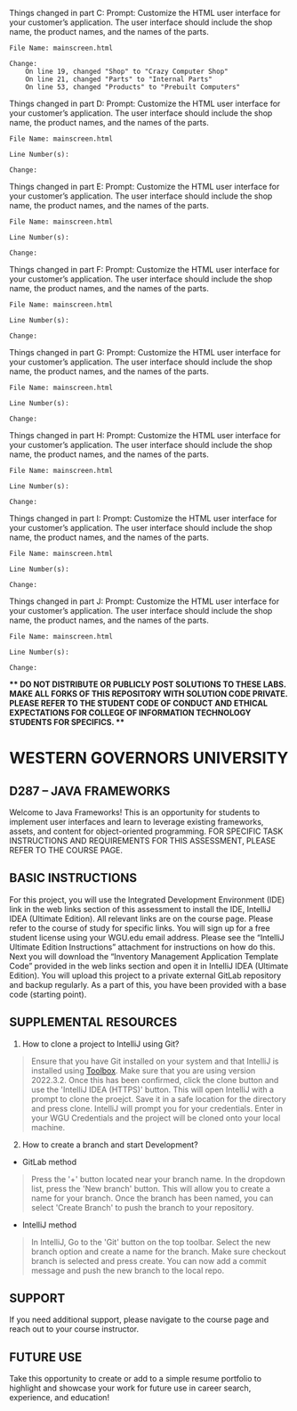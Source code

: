 Things changed in part C:
    Prompt: Customize the HTML user interface for your customer’s application. The user interface should include the shop name, the product names, and the names of the parts.

    File Name: mainscreen.html

    Change: 
        On line 19, changed "Shop" to "Crazy Computer Shop"
        On line 21, changed "Parts" to "Internal Parts"
        On line 53, changed "Products" to "Prebuilt Computers"
   
Things changed in part D:
    Prompt: Customize the HTML user interface for your customer’s application. The user interface should include the shop name, the product names, and the names of the parts.

    File Name: mainscreen.html

    Line Number(s): 

    Change:

Things changed in part E:
    Prompt: Customize the HTML user interface for your customer’s application. The user interface should include the shop name, the product names, and the names of the parts.

    File Name: mainscreen.html

    Line Number(s): 

    Change:

Things changed in part F:
    Prompt: Customize the HTML user interface for your customer’s application. The user interface should include the shop name, the product names, and the names of the parts.

    File Name: mainscreen.html

    Line Number(s): 

    Change:

Things changed in part G:
    Prompt: Customize the HTML user interface for your customer’s application. The user interface should include the shop name, the product names, and the names of the parts.

    File Name: mainscreen.html

    Line Number(s): 

    Change:

Things changed in part H:
    Prompt: Customize the HTML user interface for your customer’s application. The user interface should include the shop name, the product names, and the names of the parts.

    File Name: mainscreen.html

    Line Number(s): 

    Change:

Things changed in part I:
    Prompt: Customize the HTML user interface for your customer’s application. The user interface should include the shop name, the product names, and the names of the parts.

    File Name: mainscreen.html

    Line Number(s): 

    Change:

Things changed in part J:
    Prompt: Customize the HTML user interface for your customer’s application. The user interface should include the shop name, the product names, and the names of the parts.

    File Name: mainscreen.html

    Line Number(s): 

    Change:

<strong>** DO NOT DISTRIBUTE OR PUBLICLY POST SOLUTIONS TO THESE LABS. MAKE ALL FORKS OF THIS REPOSITORY WITH SOLUTION CODE PRIVATE. PLEASE REFER TO THE STUDENT CODE OF CONDUCT AND ETHICAL EXPECTATIONS FOR COLLEGE OF INFORMATION TECHNOLOGY STUDENTS FOR SPECIFICS. ** </strong>

# WESTERN GOVERNORS UNIVERSITY 
## D287 – JAVA FRAMEWORKS
Welcome to Java Frameworks! This is an opportunity for students to implement user interfaces and learn to leverage existing frameworks, assets, and content for object-oriented programming.
FOR SPECIFIC TASK INSTRUCTIONS AND REQUIREMENTS FOR THIS ASSESSMENT, PLEASE REFER TO THE COURSE PAGE.
## BASIC INSTRUCTIONS
For this project, you will use the Integrated Development Environment (IDE) link in the web links section of this assessment to install the IDE, IntelliJ IDEA (Ultimate Edition). All relevant links are on the course page. Please refer to the course of study for specific links. You will sign up for a free student license using your WGU.edu email address. Please see the “IntelliJ Ultimate Edition Instructions” attachment for instructions on how do this. Next you will download the “Inventory Management Application Template Code” provided in the web links section and open it in IntelliJ IDEA (Ultimate Edition). You will upload this project to a private external GitLab repository and backup regularly. As a part of this, you have been provided with a base code (starting point). 

## SUPPLEMENTAL RESOURCES  
1.	How to clone a project to IntelliJ using Git?

> Ensure that you have Git installed on your system and that IntelliJ is installed using [Toolbox](https://www.jetbrains.com/toolbox-app/). Make sure that you are using version 2022.3.2. Once this has been confirmed, click the clone button and use the 'IntelliJ IDEA (HTTPS)' button. This will open IntelliJ with a prompt to clone the proejct. Save it in a safe location for the directory and press clone. IntelliJ will prompt you for your credentials. Enter in your WGU Credentials and the project will be cloned onto your local machine.  

2. How to create a branch and start Development?

- GitLab method
> Press the '+' button located near your branch name. In the dropdown list, press the 'New branch' button. This will allow you to create a name for your branch. Once the branch has been named, you can select 'Create Branch' to push the branch to your repository.

- IntelliJ method
> In IntelliJ, Go to the 'Git' button on the top toolbar. Select the new branch option and create a name for the branch. Make sure checkout branch is selected and press create. You can now add a commit message and push the new branch to the local repo.

## SUPPORT
If you need additional support, please navigate to the course page and reach out to your course instructor.
## FUTURE USE
Take this opportunity to create or add to a simple resume portfolio to highlight and showcase your work for future use in career search, experience, and education!
